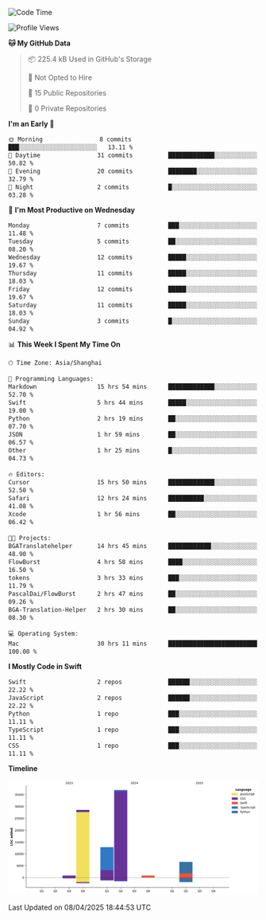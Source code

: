 <!--
**PascalDai/PascalDai** is a ✨ _special_ ✨ repository because its `README.md` (this file) appears on your GitHub profile.

Here are some ideas to get you started:

- 🔭 I’m currently working on ...
- 🌱 I’m currently learning ...
- 👯 I’m looking to collaborate on ...
- 🤔 I’m looking for help with ...
- 💬 Ask me about ...
- 📫 How to reach me: ...
- 😄 Pronouns: ...
- ⚡ Fun fact: ...
-->

<!--START_SECTION:waka-->
![Code Time](http://img.shields.io/badge/Code%20Time-937%20hrs%2011%20mins-blue)

![Profile Views](http://img.shields.io/badge/Profile%20Views-0-blue)

**🐱 My GitHub Data** 

> 📦 225.4 kB Used in GitHub's Storage 
 > 
> 🚫 Not Opted to Hire
 > 
> 📜 15 Public Repositories 
 > 
> 🔑 0 Private Repositories 
 > 
**I'm an Early 🐤** 

```text
🌞 Morning                8 commits           ███░░░░░░░░░░░░░░░░░░░░░░   13.11 % 
🌆 Daytime                31 commits          █████████████░░░░░░░░░░░░   50.82 % 
🌃 Evening                20 commits          ████████░░░░░░░░░░░░░░░░░   32.79 % 
🌙 Night                  2 commits           █░░░░░░░░░░░░░░░░░░░░░░░░   03.28 % 
```
📅 **I'm Most Productive on Wednesday** 

```text
Monday                   7 commits           ███░░░░░░░░░░░░░░░░░░░░░░   11.48 % 
Tuesday                  5 commits           ██░░░░░░░░░░░░░░░░░░░░░░░   08.20 % 
Wednesday                12 commits          █████░░░░░░░░░░░░░░░░░░░░   19.67 % 
Thursday                 11 commits          █████░░░░░░░░░░░░░░░░░░░░   18.03 % 
Friday                   12 commits          █████░░░░░░░░░░░░░░░░░░░░   19.67 % 
Saturday                 11 commits          █████░░░░░░░░░░░░░░░░░░░░   18.03 % 
Sunday                   3 commits           █░░░░░░░░░░░░░░░░░░░░░░░░   04.92 % 
```


📊 **This Week I Spent My Time On** 

```text
🕑︎ Time Zone: Asia/Shanghai

💬 Programming Languages: 
Markdown                 15 hrs 54 mins      █████████████░░░░░░░░░░░░   52.70 % 
Swift                    5 hrs 44 mins       █████░░░░░░░░░░░░░░░░░░░░   19.00 % 
Python                   2 hrs 19 mins       ██░░░░░░░░░░░░░░░░░░░░░░░   07.70 % 
JSON                     1 hr 59 mins        ██░░░░░░░░░░░░░░░░░░░░░░░   06.57 % 
Other                    1 hr 25 mins        █░░░░░░░░░░░░░░░░░░░░░░░░   04.73 % 

🔥 Editors: 
Cursor                   15 hrs 50 mins      █████████████░░░░░░░░░░░░   52.50 % 
Safari                   12 hrs 24 mins      ██████████░░░░░░░░░░░░░░░   41.08 % 
Xcode                    1 hr 56 mins        ██░░░░░░░░░░░░░░░░░░░░░░░   06.42 % 

🐱‍💻 Projects: 
BGATranslatehelper       14 hrs 45 mins      ████████████░░░░░░░░░░░░░   48.90 % 
FlowBurst                4 hrs 58 mins       ████░░░░░░░░░░░░░░░░░░░░░   16.50 % 
tokens                   3 hrs 33 mins       ███░░░░░░░░░░░░░░░░░░░░░░   11.79 % 
PascalDai/FlowBurst      2 hrs 47 mins       ██░░░░░░░░░░░░░░░░░░░░░░░   09.26 % 
BGA-Translation-Helper   2 hrs 30 mins       ██░░░░░░░░░░░░░░░░░░░░░░░   08.30 % 

💻 Operating System: 
Mac                      30 hrs 11 mins      █████████████████████████   100.00 % 
```

**I Mostly Code in Swift** 

```text
Swift                    2 repos             ██████░░░░░░░░░░░░░░░░░░░   22.22 % 
JavaScript               2 repos             ██████░░░░░░░░░░░░░░░░░░░   22.22 % 
Python                   1 repo              ███░░░░░░░░░░░░░░░░░░░░░░   11.11 % 
TypeScript               1 repo              ███░░░░░░░░░░░░░░░░░░░░░░   11.11 % 
CSS                      1 repo              ███░░░░░░░░░░░░░░░░░░░░░░   11.11 % 
```



**Timeline**

![Lines of Code chart](https://raw.githubusercontent.com/PascalDai/PascalDai/main/assets/bar_graph.png)


 Last Updated on 08/04/2025 18:44:53 UTC
<!--END_SECTION:waka-->
